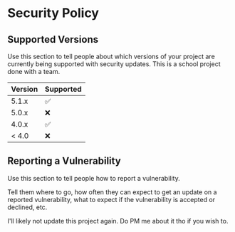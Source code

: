 # Security Policy

## Supported Versions

Use this section to tell people about which versions of your project are
currently being supported with security updates.
This is a school project done with a team. 

| Version | Supported          |
| ------- | ------------------ |
| 5.1.x   | :white_check_mark: |
| 5.0.x   | :x:                |
| 4.0.x   | :white_check_mark: |
| < 4.0   | :x:                |

## Reporting a Vulnerability

Use this section to tell people how to report a vulnerability.

Tell them where to go, how often they can expect to get an update on a
reported vulnerability, what to expect if the vulnerability is accepted or
declined, etc.

I'll likely not update this project again. Do PM me about it tho if you wish to.
